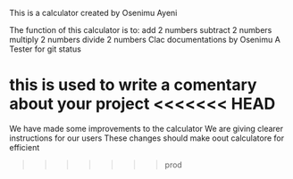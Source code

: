 This is a calculator created by Osenimu Ayeni

The function of this calculator is to:
    add 2 numbers
    subtract 2 numbers
    multiply 2 numbers
    divide 2 numbers
Clac documentations by Osenimu A
Tester for git status

this is used to write a comentary about your project
<<<<<<< HEAD
=======

We have made some improvements to the calculator
We are giving clearer instructions for our users 
These changes should make oout calculatore for efficient 
>>>>>>> prod
